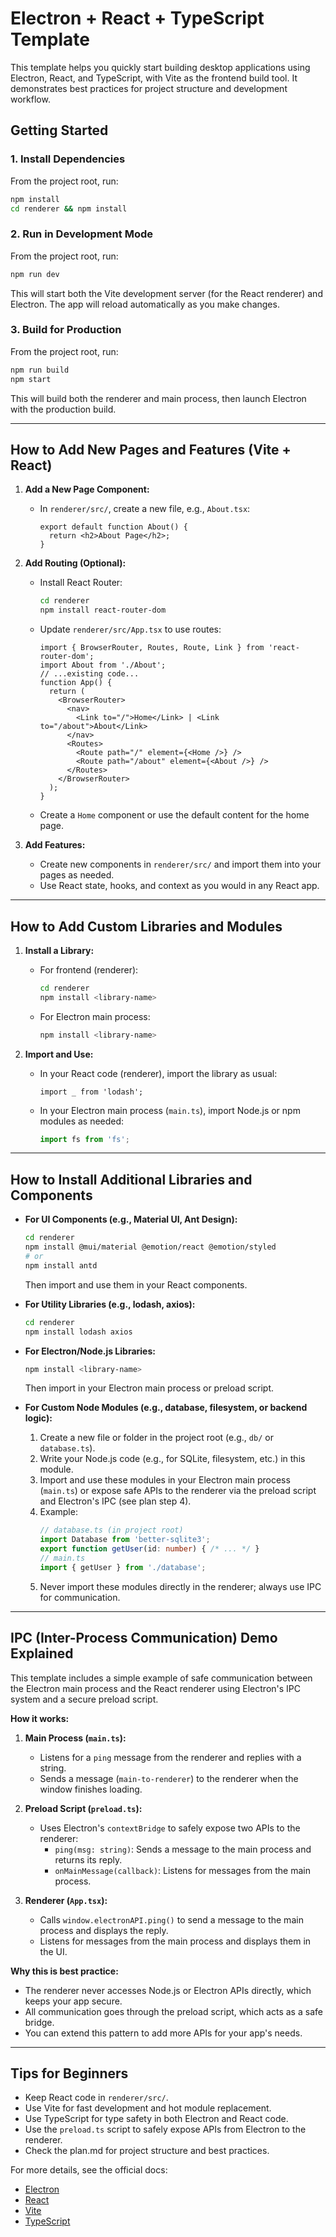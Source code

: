 # Electron + React + TypeScript Template

This template helps you quickly start building desktop applications using Electron, React, and TypeScript, with Vite as the frontend build tool. It demonstrates best practices for project structure and development workflow.

## Getting Started

### 1. Install Dependencies

From the project root, run:

```sh
npm install
cd renderer && npm install
```

### 2. Run in Development Mode

From the project root, run:

```sh
npm run dev
```

This will start both the Vite development server (for the React renderer) and Electron. The app will reload automatically as you make changes.

### 3. Build for Production

From the project root, run:

```sh
npm run build
npm start
```

This will build both the renderer and main process, then launch Electron with the production build.

---

## How to Add New Pages and Features (Vite + React)

1. **Add a New Page Component:**
   - In `renderer/src/`, create a new file, e.g., `About.tsx`:
     ```tsx
     export default function About() {
       return <h2>About Page</h2>;
     }
     ```
2. **Add Routing (Optional):**
   - Install React Router:
     ```sh
     cd renderer
     npm install react-router-dom
     ```
   - Update `renderer/src/App.tsx` to use routes:
     ```tsx
     import { BrowserRouter, Routes, Route, Link } from 'react-router-dom';
     import About from './About';
     // ...existing code...
     function App() {
       return (
         <BrowserRouter>
           <nav>
             <Link to="/">Home</Link> | <Link to="/about">About</Link>
           </nav>
           <Routes>
             <Route path="/" element={<Home />} />
             <Route path="/about" element={<About />} />
           </Routes>
         </BrowserRouter>
       );
     }
     ```
   - Create a `Home` component or use the default content for the home page.

3. **Add Features:**
   - Create new components in `renderer/src/` and import them into your pages as needed.
   - Use React state, hooks, and context as you would in any React app.

---

## How to Add Custom Libraries and Modules

1. **Install a Library:**
   - For frontend (renderer):
     ```sh
     cd renderer
     npm install <library-name>
     ```
   - For Electron main process:
     ```sh
     npm install <library-name>
     ```

2. **Import and Use:**
   - In your React code (renderer), import the library as usual:
     ```tsx
     import _ from 'lodash';
     ```
   - In your Electron main process (`main.ts`), import Node.js or npm modules as needed:
     ```ts
     import fs from 'fs';
     ```

---

## How to Install Additional Libraries and Components

- **For UI Components (e.g., Material UI, Ant Design):**
  ```sh
  cd renderer
  npm install @mui/material @emotion/react @emotion/styled
  # or
  npm install antd
  ```
  Then import and use them in your React components.

- **For Utility Libraries (e.g., lodash, axios):**
  ```sh
  cd renderer
  npm install lodash axios
  ```

- **For Electron/Node.js Libraries:**
  ```sh
  npm install <library-name>
  ```
  Then import in your Electron main process or preload script.

- **For Custom Node Modules (e.g., database, filesystem, or backend logic):**
  1. Create a new file or folder in the project root (e.g., `db/` or `database.ts`).
  2. Write your Node.js code (e.g., for SQLite, filesystem, etc.) in this module.
  3. Import and use these modules in your Electron main process (`main.ts`) or expose safe APIs to the renderer via the preload script and Electron's IPC (see plan step 4).
  4. Example:
     ```ts
     // database.ts (in project root)
     import Database from 'better-sqlite3';
     export function getUser(id: number) { /* ... */ }
     // main.ts
     import { getUser } from './database';
     ```
  5. Never import these modules directly in the renderer; always use IPC for communication.

---

## IPC (Inter-Process Communication) Demo Explained

This template includes a simple example of safe communication between the Electron main process and the React renderer using Electron's IPC system and a secure preload script.

**How it works:**

1. **Main Process (`main.ts`):**
   - Listens for a `ping` message from the renderer and replies with a string.
   - Sends a message (`main-to-renderer`) to the renderer when the window finishes loading.

2. **Preload Script (`preload.ts`):**
   - Uses Electron's `contextBridge` to safely expose two APIs to the renderer:
     - `ping(msg: string)`: Sends a message to the main process and returns its reply.
     - `onMainMessage(callback)`: Listens for messages from the main process.

3. **Renderer (`App.tsx`):**
   - Calls `window.electronAPI.ping()` to send a message to the main process and displays the reply.
   - Listens for messages from the main process and displays them in the UI.

**Why this is best practice:**
- The renderer never accesses Node.js or Electron APIs directly, which keeps your app secure.
- All communication goes through the preload script, which acts as a safe bridge.
- You can extend this pattern to add more APIs for your app's needs.

---

## Tips for Beginners
- Keep React code in `renderer/src/`.
- Use Vite for fast development and hot module replacement.
- Use TypeScript for type safety in both Electron and React code.
- Use the `preload.ts` script to safely expose APIs from Electron to the renderer.
- Check the plan.md for project structure and best practices.

For more details, see the official docs:
- [Electron](https://www.electronjs.org/docs)
- [React](https://react.dev/)
- [Vite](https://vitejs.dev/)
- [TypeScript](https://www.typescriptlang.org/)
